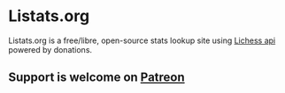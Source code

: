 # Listats.org

Listats.org is a free/libre, open-source stats lookup site using [Lichess api](https://lichess.org/api) powered by donations.

## Support is welcome on [Patreon](https://www.patreon.com/listats)
